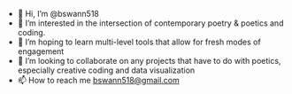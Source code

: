 - 👋 Hi, I’m @bswann518
- 👀 I’m interested in the intersection of contemporary poetry & poetics and coding.
- 🌱 I’m hoping to learn multi-level tools that allow for fresh modes of engagement 
- 💞️ I’m looking to collaborate on any projects that have to do with poetics, especially creative coding and data visualization
- 📫 How to reach me bswann518@gmail.com

<!---
bswann518/bswann518 is a ✨ special ✨ repository because its `README.md` (this file) appears on your GitHub profile.
You can click the Preview link to take a look at your changes.
--->
